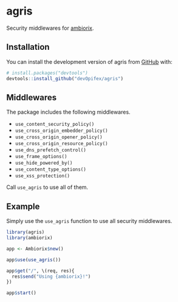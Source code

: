 <!-- badges: start -->
<!-- badges: end -->

# agris

Security middlewares for [ambiorix](https://ambiorix.dev).

## Installation

You can install the development version of agris from
[GitHub](https://github.com/devOpifex/agris) with:

``` r
# install.packages("devtools")
devtools::install_github("devOpifex/agris")
```

## Middlewares

The package includes the following middlewares.

- `use_content_security_policy()`
- `use_cross_origin_embedder_policy()`
- `use_cross_origin_opener_policy()`
- `use_cross_origin_resource_policy()`
- `use_dns_prefetch_control()`
- `use_frame_options()`
- `use_hide_powered_by()`
- `use_content_type_options()`
- `use_xss_protection()`

Call `use_agris` to use all of them.

## Example

Simply use the `use_agris` function to use all security middlewares.

``` r
library(agris)
library(ambiorix)

app <- Ambiorix$new()

app$use(use_agris())

app$get("/", \(req, res){
  res$send("Using {ambiorix}!")
})

app$start()
```
